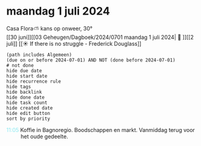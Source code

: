 # maandag 1 juli 2024

Casa Flora⛅ kans op onweer, 30°<br>[[30 juni]][[03 Geheugen/Dagboek/2024/0701 maandag 1 juli 2024| 📓 ]][[2 juli]]
[[☀️ If there is no struggle - Frederick Douglass]]
```tasks
(path includes Algemeen)
(due on or before 2024-07-01) AND NOT (done before 2024-07-01)
# not done
hide due date
hide start date
hide recurrence rule
hide tags
hide backlink
hide done date
hide task count
hide created date
hide edit button
sort by priority 
```
<p style="padding-left: 2.7em; text-indent: -2.7em; margin: 0"><font color=#8be9f1>11:05</font>  Koffie in Bagnoregio. Boodschappen en markt. Vanmiddag terug voor het oude gedeelte. </p>   